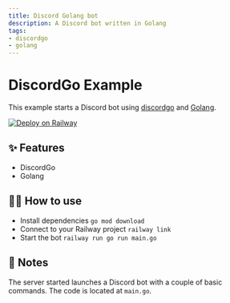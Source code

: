 ```yaml
---
title: Discord Golang bot
description: A Discord bot written in Golang
tags:
- discordgo
- golang
---
```


# DiscordGo Example

This example starts a Discord bot using [discordgo](https://github.com/bwmarrin/discordgo) and [Golang](https://golang.org/).

[![Deploy on Railway](https://railway.app/button.svg)](https://railway.app/new?template=https%3A%2F%2Fgithub.com%2FCodingWithShopno%2Fdiscordgo-example&envs=DISCORD_TOKEN&DISCORD_TOKENDesc=Token+of+your+Discord+bot)

## ✨ Features

- DiscordGo
- Golang

## 💁‍♀️ How to use

- Install dependencies `go mod download`
- Connect to your Railway project `railway link`
- Start the bot `railway run go run main.go`

## 📝 Notes

The server started launches a Discord bot with a couple of basic commands. The code is located at `main.go`.
